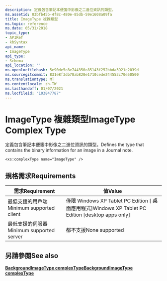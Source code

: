 ```yaml
---
description: 定義包含筆記本便箋中影像之二進位資訊的類型。
ms.assetid: 03bfb45b-4f8c-480e-85db-59e1608a09fa
title: ImageType 複雜類型
ms.topic: reference
ms.date: 05/31/2018
topic_type:
- APIRef
- kbSyntax
api_name:
- ImageType
api_type:
- Schema
api_location: ''
ms.openlocfilehash: 5e90de5c8e744350c85143f252bbda3921c2039d
ms.sourcegitcommit: 831e8f3db78ab820e1710cede244553c70e50500
ms.translationtype: MT
ms.contentlocale: zh-TW
ms.lasthandoff: 01/07/2021
ms.locfileid: "103847787"
---
```

# <a name="imagetype-complex-type"></a><span data-ttu-id="70682-103">ImageType 複雜類型</span><span class="sxs-lookup"><span data-stu-id="70682-103">ImageType Complex Type</span></span>

<span data-ttu-id="70682-104">定義包含筆記本便箋中影像之二進位資訊的類型。</span><span class="sxs-lookup"><span data-stu-id="70682-104">Defines the type that contains the binary information for an image in a Journal note.</span></span>

``` syntax
<xs:complexType name="ImageType" />
```

## <a name="requirements"></a><span data-ttu-id="70682-105">規格需求</span><span class="sxs-lookup"><span data-stu-id="70682-105">Requirements</span></span>



| <span data-ttu-id="70682-106">需求</span><span class="sxs-lookup"><span data-stu-id="70682-106">Requirement</span></span> | <span data-ttu-id="70682-107">值</span><span class="sxs-lookup"><span data-stu-id="70682-107">Value</span></span> |
|-------------------------------------|---------------------------------------------------------------|
| <span data-ttu-id="70682-108">最低支援的用戶端</span><span class="sxs-lookup"><span data-stu-id="70682-108">Minimum supported client</span></span><br/> | <span data-ttu-id="70682-109">僅限 Windows XP Tablet PC Edition \[ 桌面應用程式\]</span><span class="sxs-lookup"><span data-stu-id="70682-109">Windows XP Tablet PC Edition \[desktop apps only\]</span></span><br/> |
| <span data-ttu-id="70682-110">最低支援的伺服器</span><span class="sxs-lookup"><span data-stu-id="70682-110">Minimum supported server</span></span><br/> | <span data-ttu-id="70682-111">都不支援</span><span class="sxs-lookup"><span data-stu-id="70682-111">None supported</span></span><br/>                                     |



## <a name="see-also"></a><span data-ttu-id="70682-112">另請參閱</span><span class="sxs-lookup"><span data-stu-id="70682-112">See also</span></span>

<dl> <dt>

[<span data-ttu-id="70682-113">**BackgroundImageType complexType**</span><span class="sxs-lookup"><span data-stu-id="70682-113">**BackgroundImageType complexType**</span></span>](backgroundimagetype-complex-type.md)
</dt> </dl>

 

 




